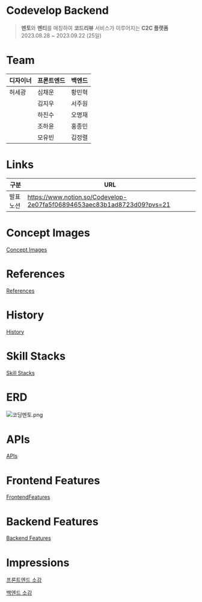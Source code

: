 # Codevelop Backend

> **멘토**와 **멘티**를 매칭하여 **코드리뷰** 서비스가 이루어지는 **C2C 플랫폼**
> 2023.08.28 ~ 2023.09.22 (25일)

# Team

|**디자이너**|**프론트엔드**|**백엔드**|
|---|---|---|
|허세광|심채운|황민혁|
||김지우|서주원|
||하진수|오명재|
||조하윤|홍종민|
||모유빈|김정렬|

# Links

| 구분 | URL |
| --- | --- |
| 발표 노션 | https://www.notion.so/Codevelop-2e07fa5f06894653aec83b1ad8723d09?pvs=21 |

# Concept Images

[Concept Images](https://www.notion.so/0d1bbcb6090d4d2fa966e4f5b7523254?pvs=21)

# References

[References](https://www.notion.so/bcbae87f05f3438e9c4848c63ed253d8?pvs=21)

# History

[History](https://www.notion.so/5006818b30f148d2a2d635f69cd06adb?pvs=21)

# Skill Stacks

[Skill Stacks](https://www.notion.so/cfe762e2f47341278be54e305d78366f?pvs=21)

# ERD

![코딩멘토.png](https://prod-files-secure.s3.us-west-2.amazonaws.com/879e8f33-24ec-40b8-9c23-665a4e68d49b/1bae6c66-1937-499f-9ac0-24209ffd6351/%EC%BD%94%EB%94%A9%EB%A9%98%ED%86%A0.png)

# APIs

[APIs](https://www.notion.so/c76e9fca3d934ac6ac3aecc0fd7a6490?pvs=21)

# Frontend Features

[FrontendFeatures](https://www.notion.so/e6ef7a50a83544289efe3900e9c706a0?pvs=21)

# Backend Features

[Backend Features](https://www.notion.so/68be6f4e8d0b43109a30f9cdecf7b245?pvs=21)

# Impressions

[프론트엔드 소감](https://www.notion.so/4085f385f50d45d78df702d418bec3e9?pvs=21)

[백엔드 소감](https://www.notion.so/093de52256c44030926b6ed53017fe69?pvs=21)
